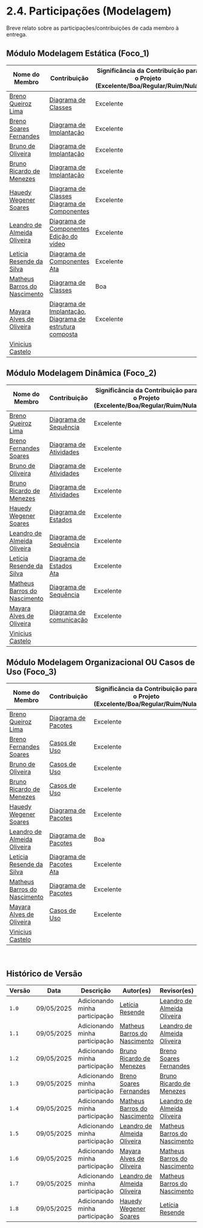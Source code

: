 # 2.4. Participações (Modelagem)

Breve relato sobre as participações/contribuições de cada membro à entrega. 

## Módulo Modelagem Estática (Foco_1)


| Nome do Membro                                                         | Contribuição                                             | Significância da Contribuição para o Projeto (Excelente/Boa/Regular/Ruim/Nula) |
| ---------------------------------------------------------------------- | -------------------------------------------------------- | ------------------------------------------------------------------------------ |
| [Breno Queiroz Lima](https://github.com/brenob6)   |   <a href="https://unbarqdsw2025-1-turma01.github.io/2025.1-T01-_G4_QuemFazNiver_GostaDe_Entrega_02/#/Modelagem/2.1.1.DiagramaClasse">Diagrama de Classes</a>      | Excelente |
| [Breno Soares Fernandes](https://github.com/brenofrds) | <a href="https://unbarqdsw2025-1-turma01.github.io/2025.1-T01-_G4_QuemFazNiver_GostaDe_Entrega_02/#/Modelagem/2.1.3.DiagramaImplantacao">Diagrama de Implantação</a> | Excelente |
| [Bruno de Oliveira](https://github.com/BrunoOLiveirax)  |   <a href="https://unbarqdsw2025-1-turma01.github.io/2025.1-T01-_G4_QuemFazNiver_GostaDe_Entrega_02/#/Modelagem/2.1.3.DiagramaImplantacao">Diagrama de Implantação</a>      | Excelente |
| [Bruno Ricardo de Menezes](https://github.com/EhOBruno) | <a href="https://unbarqdsw2025-1-turma01.github.io/2025.1-T01-_G4_QuemFazNiver_GostaDe_Entrega_02/#/Modelagem/2.1.3.DiagramaImplantacao">Diagrama de Implantação</a> | Excelente |
| [Hauedy Wegener Soares](https://github.com/HauedyWS)      | <a href="https://unbarqdsw2025-1-turma01.github.io/2025.1-T01-_G4_QuemFazNiver_GostaDe_Entrega_02/#/Modelagem/2.1.1.DiagramaClasse" target="_blank"> Diagrama de Classes <a/> <br/> <a href="https://unbarqdsw2025-1-turma01.github.io/2025.1-T01-_G4_QuemFazNiver_GostaDe_Entrega_02/#/Modelagem/2.1.2.DiagramaComponentes" target="_blank"> Diagrama de Componentes <a/> |    Excelente      |   
| [Leandro de Almeida Oliveira](https://github.com/leomitx10) | <a href="https://unbarqdsw2025-1-turma01.github.io/2025.1-T01-_G4_QuemFazNiver_GostaDe_Entrega_02/#/Modelagem/2.1.2.DiagramaComponentes">Diagrama de Componentes</a> <br> <a href="https://unbarqdsw2025-1-turma01.github.io/2025.1-T01-_G4_QuemFazNiver_GostaDe_Entrega_02/#/Modelagem/2.5.1.reuniao1">Edição do vídeo</a>   | Excelente |
| [Letícia Resende da Silva ](https://github.com/LeticiaResende23) |<a href="https://unbarqdsw2025-1-turma01.github.io/2025.1-T01-_G4_QuemFazNiver_GostaDe_Entrega_02/#/Modelagem/2.1.2.DiagramaComponentes">Diagrama de Componentes</a> <br> <a href="https://unbarqdsw2025-1-turma01.github.io/2025.1-T01-_G4_QuemFazNiver_GostaDe_Entrega_02/#/Modelagem/2.5.1.reuniao1">Ata</a>  | Excelente |
| [Matheus Barros do Nascimento](https://github.com/Ninja-Haiyai)      |  <a href="https://unbarqdsw2025-1-turma01.github.io/2025.1-T01-_G4_QuemFazNiver_GostaDe_Entrega_02/#/Modelagem/2.1.1.DiagramaClasse">Diagrama de Classes</a>      | Boa 
| [Mayara Alves de Oliveira](https://github.com/Mayara-tech)   |  <a href="https://unbarqdsw2025-1-turma01.github.io/2025.1-T01-_G4_QuemFazNiver_GostaDe_Entrega_02/#/Modelagem/2.1.3.DiagramaImplantacao">Diagrama de Implantação,</a>  <a href="https://unbarqdsw2025-1-turma01.github.io/2025.1-T01-_G4_QuemFazNiver_GostaDe_Entrega_02/#/Modelagem/2.5.2.DiagramaEstruturaComposta">Diagrama de estrutura composta</a>   |  Excelente |
| [Vinicius Castelo](https://github.com/Vini47)   |   |    |      


## Módulo Modelagem Dinâmica (Foco_2)

| Nome do Membro                                                         | Contribuição                                             | Significância da Contribuição para o Projeto (Excelente/Boa/Regular/Ruim/Nula) |
| ---------------------------------------------------------------------- | -------------------------------------------------------- | ------------------------------------------------------------------------------ |
| [Breno Queiroz Lima](https://github.com/brenob6)     |<a href="https://unbarqdsw2025-1-turma01.github.io/2025.1-T01-_G4_QuemFazNiver_GostaDe_Entrega_02/#/Modelagem/2.2.1.DiagramaSequencia">Diagrama de Sequência</a>      | Excelente   |
| [Breno Fernandes Soares](https://github.com/brenofrds) | <a href="https://unbarqdsw2025-1-turma01.github.io/2025.1-T01-_G4_QuemFazNiver_GostaDe_Entrega_02/#/Modelagem/2.2.2.DiagramaAtividades">Diagrama de Atividades</a> | Excelente |
| [Bruno de Oliveira](https://github.com/BrunoOLiveirax)  | <a href="https://unbarqdsw2025-1-turma01.github.io/2025.1-T01-_G4_QuemFazNiver_GostaDe_Entrega_02/#/Modelagem/2.2.2.DiagramaAtividades">Diagrama de Atividades</a> | Excelente |
| [Bruno Ricardo de Menezes](https://github.com/EhOBruno) | <a href="https://unbarqdsw2025-1-turma01.github.io/2025.1-T01-_G4_QuemFazNiver_GostaDe_Entrega_02/#/Modelagem/2.2.2.DiagramaAtividades">Diagrama de Atividades</a> | Excelente |
| [Hauedy Wegener Soares](https://github.com/HauedyWS)      | <a href="https://unbarqdsw2025-1-turma01.github.io/2025.1-T01-_G4_QuemFazNiver_GostaDe_Entrega_02/#/Modelagem/2.2.4.DiagramaEstados" target="_blank">Diagrama de Estados</a>  |     Excelente     |   
| [Leandro de Almeida Oliveira](https://github.com/leomitx10) |  <a href="https://unbarqdsw2025-1-turma01.github.io/2025.1-T01-_G4_QuemFazNiver_GostaDe_Entrega_02/#/Modelagem/2.2.1.DiagramaSequencia">Diagrama de Sequência</a>      | Excelente   |
| [Letícia Resende da Silva ](https://github.com/LeticiaResende23) | <a href="https://unbarqdsw2025-1-turma01.github.io/2025.1-T01-_G4_QuemFazNiver_GostaDe_Entrega_02/#/Modelagem/2.2.4.DiagramaEstados">Diagrama de Estados</a> <br> <a href="https://unbarqdsw2025-1-turma01.github.io/2025.1-T01-_G4_QuemFazNiver_GostaDe_Entrega_02/#/Modelagem/2.5.1.reuniao1">Ata</a>    | Excelente  |
| [Matheus Barros do Nascimento](https://github.com/Ninja-Haiyai)      |   <a href="https://unbarqdsw2025-1-turma01.github.io/2025.1-T01-_G4_QuemFazNiver_GostaDe_Entrega_02/#/Modelagem/2.2.1.DiagramaSequencia">Diagrama de Sequência</a>      | Excelente
| [Mayara Alves de Oliveira](https://github.com/Mayara-tech)   |  <a href="https://unbarqdsw2025-1-turma01.github.io/2025.1-T01-_G4_QuemFazNiver_GostaDe_Entrega_02/#/Modelagem/2.2.3.DiagramaComunicacao">Diagrama de comunicação</a>   | Excelente |
| [Vinicius Castelo](https://github.com/Vini47)   |   |    |    


## Módulo Modelagem Organizacional OU Casos de Uso (Foco_3)
| Nome do Membro                                                         | Contribuição                                             | Significância da Contribuição para o Projeto (Excelente/Boa/Regular/Ruim/Nula) |
| ---------------------------------------------------------------------- | -------------------------------------------------------- | ------------------------------------------------------------------------------ |
| [Breno Queiroz Lima](https://github.com/brenob6)   | <a href="https://unbarqdsw2025-1-turma01.github.io/2025.1-T01-_G4_QuemFazNiver_GostaDe_Entrega_02/#/Modelagem/2.3.1.DiagramaPacotes">Diagrama de Pacotes</a> |  Excelente    |
| [Breno Fernandes Soares](https://github.com/brenofrds) |  <a href="https://unbarqdsw2025-1-turma01.github.io/2025.1-T01-_G4_QuemFazNiver_GostaDe_Entrega_02/#/Modelagem/2.3.2.DiagramaCasosdeUso">Casos de Uso</a> | Excelente |
| [Bruno de Oliveira](https://github.com/BrunoOLiveirax)  |  <a href="https://unbarqdsw2025-1-turma01.github.io/2025.1-T01-_G4_QuemFazNiver_GostaDe_Entrega_02/#/Modelagem/2.3.2.DiagramaCasosdeUso">Casos de Uso</a> | Excelente |
| [Bruno Ricardo de Menezes](https://github.com/EhOBruno) | <a href="https://unbarqdsw2025-1-turma01.github.io/2025.1-T01-_G4_QuemFazNiver_GostaDe_Entrega_02/#/Modelagem/2.3.2.DiagramaCasosdeUso">Casos de Uso</a> | Excelente |
| [Hauedy Wegener Soares](https://github.com/HauedyWS)      | <a href="https://unbarqdsw2025-1-turma01.github.io/2025.1-T01-_G4_QuemFazNiver_GostaDe_Entrega_02/#/Modelagem/2.3.1.DiagramaPacotes" target="_blank" >Diagrama de Pacotes</a> |    Excelente      |   
| [Leandro de Almeida Oliveira](https://github.com/leomitx10) | <a href="https://unbarqdsw2025-1-turma01.github.io/2025.1-T01-_G4_QuemFazNiver_GostaDe_Entrega_02/#/Modelagem/2.3.1.DiagramaPacotes">Diagrama de Pacotes</a> | Boa |
| [Letícia Resende da Silva ](https://github.com/LeticiaResende23) | <a href="https://unbarqdsw2025-1-turma01.github.io/2025.1-T01-_G4_QuemFazNiver_GostaDe_Entrega_02/#/Modelagem/2.3.1.DiagramaPacotes">Diagrama de Pacotes</a> <br> <a href="https://unbarqdsw2025-1-turma01.github.io/2025.1-T01-_G4_QuemFazNiver_GostaDe_Entrega_02/#/Modelagem/2.5.1.reuniao1">Ata</a>| Excelente  |
| [Matheus Barros do Nascimento](https://github.com/Ninja-Haiyai)      |   <a href="https://unbarqdsw2025-1-turma01.github.io/2025.1-T01-_G4_QuemFazNiver_GostaDe_Entrega_02/#/Modelagem/2.3.1.DiagramaPacotes">Diagrama de Pacotes</a> |  Excelente    |
| [Mayara Alves de Oliveira](https://github.com/Mayara-tech)   |   <a href="https://unbarqdsw2025-1-turma01.github.io/2025.1-T01-_G4_QuemFazNiver_GostaDe_Entrega_02/#/Modelagem/2.3.2.DiagramaCasosdeUso">Casos de Uso</a>  | Excelente |
| [Vinicius Castelo](https://github.com/Vini47)   |   |    |    


<br>

## **Histórico de Versão**

| Versão | Data | Descrição | Autor(es) | Revisor(es) |
| ------ | ---- | --------- | --------- | ---------- |
| `1.0`  | 09/05/2025 | Adicionando minha participação |[Letícia Resende](https://github.com/LeticiaResende23) |[Leandro de Almeida Oliveira](https://github.com/leomitx10)|
| `1.1`  | 09/05/2025 | Adicionando minha participação |[Matheus Barros do Nascimento](https://github.com/Ninja-Haiyai) |[Leandro de Almeida Oliveira](https://github.com/leomitx10)|
| `1.2`  | 09/05/2025 | Adicionando minha participação | [Bruno Ricardo de Menezes ](https://github.com/EhOBruno) | [Breno Soares Fernandes](https://github.com/brenofrds) |
| `1.3`  | 09/05/2025 | Adicionando minha participação | [Breno Soares Fernandes](https://github.com/brenofrds) | [Bruno Ricardo de Menezes ](https://github.com/EhOBruno) |
| `1.4`  | 09/05/2025 | Adicionando minha participação |[Matheus Barros do Nascimento](https://github.com/Ninja-Haiyai) |[Leandro de Almeida Oliveira](https://github.com/leomitx10)|
| `1.5`  | 09/05/2025 | Adicionando minha participação |[Leandro de Almeida Oliveira](https://github.com/leomitx10) | [Matheus Barros do Nascimento](https://github.com/Ninja-Haiyai) |
| `1.6`  | 09/05/2025 | Adicionando minha participação |[Mayara Alves de Oliveira](https://github.com/mayara-tech) | [Matheus Barros do Nascimento](https://github.com/Ninja-Haiyai) |
| `1.7`  | 09/05/2025 | Adicionando minha participação |[Leandro de Almeida Oliveira](https://github.com/leomitx10) | [Matheus Barros do Nascimento](https://github.com/Ninja-Haiyai) |
| `1.8`  | 09/05/2025 | Adicionando minha participação |[Hauedy Wegener Soares](https://github.com/HauedyWS) | [Letícia Resende](https://github.com/LeticiaResende23) |




